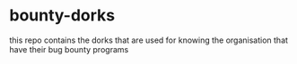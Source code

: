 # bounty-dorks
this repo contains the dorks that are used for knowing the organisation that have their bug bounty programs 

